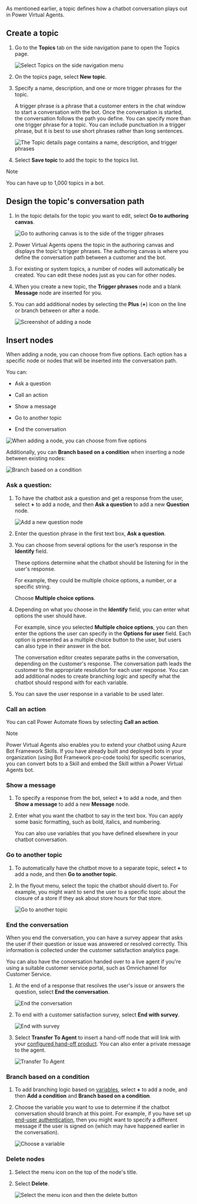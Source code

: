 As mentioned earlier, a topic defines how a chatbot conversation plays out in Power Virtual Agents.

## Create a topic

1.  Go to the **Topics** tab on the side navigation pane to open the Topics
    page.

    ![Select Topics on the side navigation menu](../media/topics-side-navigation-menu.png)

2.  On the topics page, select **New topic**.

3.  Specify a name, description, and one or more trigger phrases for the topic.

    A trigger phrase is a phrase that a customer enters in the chat window to
    start a conversation with the bot. Once the conversation is started, the
    conversation follows the path you define. You can specify more than one
    trigger phrase for a topic. You can include punctuation in a trigger phrase,
    but it is best to use short phrases rather than long sentences.

    ![The Topic details page contains a name, description, and trigger phrases](../media/trigger-phrases.png)

4.  Select **Save topic** to add the topic to the topics list.

> [!NOTE]
> You can have up to 1,000 topics in a bot.

## Design the topic's conversation path

1.  In the topic details for the topic you want to edit, select **Go to
    authoring canvas**.

    ![Go to authoring canvas is to the side of the trigger phrases](../media/go-to-authoring-canvas.png)

2.  Power Virtual Agents opens the topic in the authoring canvas and displays
    the topic's trigger phrases. The authoring canvas is where you define the
    conversation path between a customer and the bot.

3.  For existing or system topics, a number of nodes will automatically be
    created. You can edit these nodes just as you can for other nodes.

4.  When you create a new topic, the **Trigger phrases** node and a
    blank **Message** node are inserted for you.

5.  You can add additional nodes by selecting the **Plus** (**+**) icon on the
    line or branch between or after a node.

    ![Screenshot of adding a node](../media/add-node.png)

## Insert nodes

When adding a node, you can choose from five options. Each option has a specific
node or nodes that will be inserted into the conversation path.

You can:

-   Ask a question

-   Call an action

-   Show a message

-   Go to another topic

-   End the conversation

![When adding a node, you can choose from five options](../media/add-node-choose-options.png)

Additionally, you can **Branch based on a condition** when inserting a node
between existing nodes:

![Branch based on a condition](../media/conditional-branch.png)

### Ask a question:

1.  To have the chatbot ask a question and get a response from the user,
    select **+** to add a node, and then **Ask a question** to add a
    new **Question** node.

    ![Add a new question node](../media/add-new-question-node.png)

2.  Enter the question phrase in the first text box, **Ask a question**.

3.  You can choose from several options for the user’s response in
    the **Identify** field.

    These options determine what the chatbot should be listening for in the
    user's response.

    For example, they could be multiple choice options, a number, or a specific
    string.

    Choose **Multiple choice options**.

4.  Depending on what you choose in the **Identify** field, you can enter what
    options the user should have.

    For example, since you selected **Multiple choice options**, you can then enter
    the options the user can specify in the **Options for user** field. Each
    option is presented as a multiple choice button to the user, but users can
    also type in their answer in the bot.

    The conversation editor creates separate paths in the conversation,
    depending on the customer's response. The conversation path leads the
    customer to the appropriate resolution for each user response. You can add
    additional nodes to create branching logic and specify what the chatbot
    should respond with for each variable.

5.  You can save the user response in a variable to be used later.

### Call an action

You can call Power Automate flows by selecting **Call an action**.

>[!NOTE]
>Power Virtual Agents also enables you to extend your chatbot using Azure Bot Framework Skills. If you have already built and deployed bots in your organization (using Bot Framework pro-code tools) for specific scenarios, you can convert bots to a Skill and embed the Skill within a Power Virtual Agents bot.

### Show a message

1.  To specify a response from the bot, select **+** to add a node, and
    then **Show a message** to add a new **Message** node.

2.  Enter what you want the chatbot to say in the text box. You can apply some
    basic formatting, such as bold, italics, and numbering.

    You can also use variables that you have defined elsewhere in your chatbot
    conversation.

### Go to another topic

1.  To automatically have the chatbot move to a separate topic, select **+** to
    add a node, and then **Go to another topic**.

2.  In the flyout menu, select the topic the chatbot should divert to. For
    example, you might want to send the user to a specific topic about the
    closure of a store if they ask about store hours for that store.

    ![Go to another topic](../media/go-to-topic.png)

### End the conversation

When you end the conversation, you can have a survey appear that asks the user
if their question or issue was answered or resolved correctly. This information
is collected under the customer satisfaction analytics page.

You can also have the conversation handed over to a live agent if you're using a
suitable customer service portal, such as Omnichannel for Customer Service.

1.  At the end of a response that resolves the user's issue or answers the
    question, select **End the conversation**.

    ![End the conversation](../media/end-conversation.png)

2.  To end with a customer satisfaction survey, select **End with survey**.

    ![End with survey](../media/end-with-survey.png)

3.  Select **Transfer To Agent** to insert a hand-off node that will link with
    your [configured hand-off
    product](/power-virtual-agents/configuration-hand-off-omnichannel).
    You can also enter a private message to the agent.

    ![Transfer To Agent](../media/transfer-to-agent.png)

### Branch based on a condition

1.  To add branching logic based
    on [variables](/power-virtual-agents/authoring-variables),
    select **+** to add a node, and then **Add a condition** and **Branch based
    on a condition**.

2.  Choose the variable you want to use to determine if the chatbot conversation
    should branch at this point. For example, if you have set up [end-user
    authentication](/power-virtual-agents/advanced-end-user-authentication),
    then you might want to specify a different message if the user is signed on
    (which may have happened earlier in the conversation).

    ![Choose a variable](../media/choose-variable.png)

### Delete nodes

1.  Select the menu icon on the top of the node's title.

2.  Select **Delete**.

    ![Select the menu icon and then the delete button](../media/delete-node.png)
